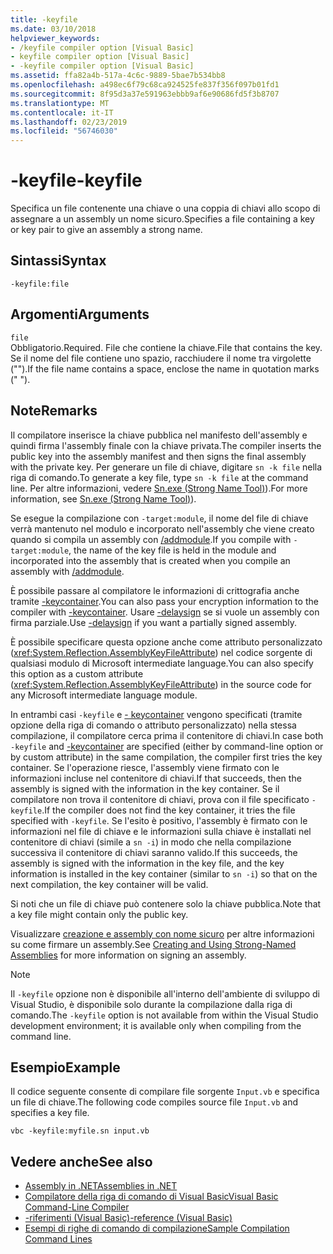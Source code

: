 ```yaml
---
title: -keyfile
ms.date: 03/10/2018
helpviewer_keywords:
- /keyfile compiler option [Visual Basic]
- keyfile compiler option [Visual Basic]
- -keyfile compiler option [Visual Basic]
ms.assetid: ffa82a4b-517a-4c6c-9889-5bae7b534bb8
ms.openlocfilehash: a498ec6f79c68ca924525fe837f356f097b01fd1
ms.sourcegitcommit: 8f95d3a37e591963ebbb9af6e90686fd5f3b8707
ms.translationtype: MT
ms.contentlocale: it-IT
ms.lasthandoff: 02/23/2019
ms.locfileid: "56746030"
---
```

# <a name="-keyfile"></a><span data-ttu-id="9edd6-102">-keyfile</span><span class="sxs-lookup"><span data-stu-id="9edd6-102">-keyfile</span></span>
<span data-ttu-id="9edd6-103">Specifica un file contenente una chiave o una coppia di chiavi allo scopo di assegnare a un assembly un nome sicuro.</span><span class="sxs-lookup"><span data-stu-id="9edd6-103">Specifies a file containing a key or key pair to give an assembly a strong name.</span></span>  
  
## <a name="syntax"></a><span data-ttu-id="9edd6-104">Sintassi</span><span class="sxs-lookup"><span data-stu-id="9edd6-104">Syntax</span></span>  
  
``` 
-keyfile:file  
```  
  
## <a name="arguments"></a><span data-ttu-id="9edd6-105">Argomenti</span><span class="sxs-lookup"><span data-stu-id="9edd6-105">Arguments</span></span>  
 `file`  
 <span data-ttu-id="9edd6-106">Obbligatorio.</span><span class="sxs-lookup"><span data-stu-id="9edd6-106">Required.</span></span> <span data-ttu-id="9edd6-107">File che contiene la chiave.</span><span class="sxs-lookup"><span data-stu-id="9edd6-107">File that contains the key.</span></span> <span data-ttu-id="9edd6-108">Se il nome del file contiene uno spazio, racchiudere il nome tra virgolette ("").</span><span class="sxs-lookup"><span data-stu-id="9edd6-108">If the file name contains a space, enclose the name in quotation marks (" ").</span></span>  
  
## <a name="remarks"></a><span data-ttu-id="9edd6-109">Note</span><span class="sxs-lookup"><span data-stu-id="9edd6-109">Remarks</span></span>  
 <span data-ttu-id="9edd6-110">Il compilatore inserisce la chiave pubblica nel manifesto dell'assembly e quindi firma l'assembly finale con la chiave privata.</span><span class="sxs-lookup"><span data-stu-id="9edd6-110">The compiler inserts the public key into the assembly manifest and then signs the final assembly with the private key.</span></span> <span data-ttu-id="9edd6-111">Per generare un file di chiave, digitare `sn -k file` nella riga di comando.</span><span class="sxs-lookup"><span data-stu-id="9edd6-111">To generate a key file, type `sn -k file` at the command line.</span></span> <span data-ttu-id="9edd6-112">Per altre informazioni, vedere [Sn.exe (Strong Name Tool)](../../../framework/tools/sn-exe-strong-name-tool.md)).</span><span class="sxs-lookup"><span data-stu-id="9edd6-112">For more information, see [Sn.exe (Strong Name Tool)](../../../framework/tools/sn-exe-strong-name-tool.md)).</span></span>  
  
 <span data-ttu-id="9edd6-113">Se esegue la compilazione con `-target:module`, il nome del file di chiave verrà mantenuto nel modulo e incorporato nell'assembly che viene creato quando si compila un assembly con [/addmodule](../../../visual-basic/reference/command-line-compiler/addmodule.md).</span><span class="sxs-lookup"><span data-stu-id="9edd6-113">If you compile with `-target:module`, the name of the key file is held in the module and incorporated into the assembly that is created when you compile an assembly with [/addmodule](../../../visual-basic/reference/command-line-compiler/addmodule.md).</span></span>  
  
 <span data-ttu-id="9edd6-114">È possibile passare al compilatore le informazioni di crittografia anche tramite [-keycontainer](../../../visual-basic/reference/command-line-compiler/keycontainer.md).</span><span class="sxs-lookup"><span data-stu-id="9edd6-114">You can also pass your encryption information to the compiler with [-keycontainer](../../../visual-basic/reference/command-line-compiler/keycontainer.md).</span></span> <span data-ttu-id="9edd6-115">Usare [-delaysign](../../../visual-basic/reference/command-line-compiler/delaysign.md) se si vuole un assembly con firma parziale.</span><span class="sxs-lookup"><span data-stu-id="9edd6-115">Use [-delaysign](../../../visual-basic/reference/command-line-compiler/delaysign.md) if you want a partially signed assembly.</span></span>  
  
 <span data-ttu-id="9edd6-116">È possibile specificare questa opzione anche come attributo personalizzato (<xref:System.Reflection.AssemblyKeyFileAttribute>) nel codice sorgente di qualsiasi modulo di Microsoft intermediate language.</span><span class="sxs-lookup"><span data-stu-id="9edd6-116">You can also specify this option as a custom attribute (<xref:System.Reflection.AssemblyKeyFileAttribute>) in the source code for any Microsoft intermediate language module.</span></span>  
  
 <span data-ttu-id="9edd6-117">In entrambi casi `-keyfile` e [- keycontainer](../../../visual-basic/reference/command-line-compiler/keycontainer.md) vengono specificati (tramite opzione della riga di comando o attributo personalizzato) nella stessa compilazione, il compilatore cerca prima il contenitore di chiavi.</span><span class="sxs-lookup"><span data-stu-id="9edd6-117">In case both `-keyfile` and [-keycontainer](../../../visual-basic/reference/command-line-compiler/keycontainer.md) are specified (either by command-line option or by custom attribute) in the same compilation, the compiler first tries the key container.</span></span> <span data-ttu-id="9edd6-118">Se l'operazione riesce, l'assembly viene firmato con le informazioni incluse nel contenitore di chiavi.</span><span class="sxs-lookup"><span data-stu-id="9edd6-118">If that succeeds, then the assembly is signed with the information in the key container.</span></span> <span data-ttu-id="9edd6-119">Se il compilatore non trova il contenitore di chiavi, prova con il file specificato `-keyfile`.</span><span class="sxs-lookup"><span data-stu-id="9edd6-119">If the compiler does not find the key container, it tries the file specified with `-keyfile`.</span></span> <span data-ttu-id="9edd6-120">Se l'esito è positivo, l'assembly è firmato con le informazioni nel file di chiave e le informazioni sulla chiave è installati nel contenitore di chiavi (simile a `sn -i`) in modo che nella compilazione successiva il contenitore di chiavi saranno valido.</span><span class="sxs-lookup"><span data-stu-id="9edd6-120">If this succeeds, the assembly is signed with the information in the key file, and the key information is installed in the key container (similar to `sn -i`) so that on the next compilation, the key container will be valid.</span></span>  
  
 <span data-ttu-id="9edd6-121">Si noti che un file di chiave può contenere solo la chiave pubblica.</span><span class="sxs-lookup"><span data-stu-id="9edd6-121">Note that a key file might contain only the public key.</span></span>  
  
 <span data-ttu-id="9edd6-122">Visualizzare [creazione e assembly con nome sicuro](../../../framework/app-domains/create-and-use-strong-named-assemblies.md) per altre informazioni su come firmare un assembly.</span><span class="sxs-lookup"><span data-stu-id="9edd6-122">See [Creating and Using Strong-Named Assemblies](../../../framework/app-domains/create-and-use-strong-named-assemblies.md) for more information on signing an assembly.</span></span>  
  
> [!NOTE]
>  <span data-ttu-id="9edd6-123">Il `-keyfile` opzione non è disponibile all'interno dell'ambiente di sviluppo di Visual Studio, è disponibile solo durante la compilazione dalla riga di comando.</span><span class="sxs-lookup"><span data-stu-id="9edd6-123">The `-keyfile` option is not available from within the Visual Studio development environment; it is available only when compiling from the command line.</span></span>  
  
## <a name="example"></a><span data-ttu-id="9edd6-124">Esempio</span><span class="sxs-lookup"><span data-stu-id="9edd6-124">Example</span></span>  
 <span data-ttu-id="9edd6-125">Il codice seguente consente di compilare file sorgente `Input.vb` e specifica un file di chiave.</span><span class="sxs-lookup"><span data-stu-id="9edd6-125">The following code compiles source file `Input.vb` and specifies a key file.</span></span>  
  
```console  
vbc -keyfile:myfile.sn input.vb  
```  
  
## <a name="see-also"></a><span data-ttu-id="9edd6-126">Vedere anche</span><span class="sxs-lookup"><span data-stu-id="9edd6-126">See also</span></span>
- [<span data-ttu-id="9edd6-127">Assembly in .NET</span><span class="sxs-lookup"><span data-stu-id="9edd6-127">Assemblies in .NET</span></span>](../../../standard/assembly/index.md)
- [<span data-ttu-id="9edd6-128">Compilatore della riga di comando di Visual Basic</span><span class="sxs-lookup"><span data-stu-id="9edd6-128">Visual Basic Command-Line Compiler</span></span>](../../../visual-basic/reference/command-line-compiler/index.md)
- [<span data-ttu-id="9edd6-129">-riferimenti (Visual Basic)</span><span class="sxs-lookup"><span data-stu-id="9edd6-129">-reference (Visual Basic)</span></span>](../../../visual-basic/reference/command-line-compiler/reference.md)
- [<span data-ttu-id="9edd6-130">Esempi di righe di comando di compilazione</span><span class="sxs-lookup"><span data-stu-id="9edd6-130">Sample Compilation Command Lines</span></span>](../../../visual-basic/reference/command-line-compiler/sample-compilation-command-lines.md)
